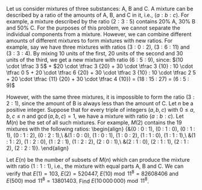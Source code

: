 Let us consider mixtures of three substances: A, B and C. A mixture can be described by a ratio of the amounts of A, B, and C in it, i.e., $(a : b : c)$. For example, a mixture described by the ratio $(2 : 3 : 5)$ contains $20\%$ A, $30\%$ B and $50\%$ C.
For the purposes of this problem, we cannot separate the individual components from a mixture. However, we can combine different amounts of different mixtures to form mixtures with new ratios.
For example, say we have three mixtures with ratios $(3 : 0 : 2)$, $(3: 6 : 11)$ and $(3 : 3 : 4)$. By mixing $10$ units of the first, $20$ units of the second and $30$ units of the third, we get a new mixture with ratio $(6 : 5 : 9)$, since:
$(10 \cdot \tfrac 3 5$ + $20 \cdot \tfrac 3 {20} + 30 \cdot \tfrac 3 {10} : 10 \cdot \tfrac 0 5 + 20 \cdot \tfrac 6 {20} + 30 \cdot \tfrac 3 {10} : 10 \cdot \tfrac 2 5 + 20 \cdot \tfrac {11} {20} + 30 \cdot \tfrac 4 {10})
= (18 : 15 : 27) = (6 : 5 : 9)$

However, with the same three mixtures, it is impossible to form the ratio $(3 : 2 : 1)$, since the amount of B is always less than the amount of C.
Let $n$ be a positive integer. Suppose that for every triple of integers $(a, b, c)$ with $0 \le a, b, c \le n$ and $\gcd(a, b, c) = 1$, we have a mixture with ratio $(a : b : c)$. Let $M(n)$ be the set of all such mixtures.
For example, $M(2)$ contains the $19$ mixtures with the following ratios:
\begin{align}
\{&(0 : 0 : 1), (0 : 1 : 0), (0 : 1 : 1), (0 : 1 : 2), (0 : 2 : 1),\\
&(1 : 0 : 0), (1 : 0 : 1), (1 : 0 : 2), (1 : 1 : 0), (1 : 1 : 1),\\
&(1 : 1 : 2), (1 : 2 : 0), (1 : 2 : 1), (1 : 2 : 2), (2 : 0 : 1),\\
&(2 : 1 : 0), (2 : 1 : 1), (2 : 1 : 2), (2 : 2 : 1)\}.
\end{align}

Let $E(n)$ be the number of subsets of $M(n)$ which can produce the mixture with ratio $(1 : 1 : 1)$, i.e., the mixture with equal parts A, B and C.
We can verify that $E(1) = 103$, $E(2) = 520447$, $E(10) \bmod 11^8 = 82608406$ and $E(500) \bmod 11^8 = 13801403$.
Find $E(10\,000\,000) \bmod 11^8$.